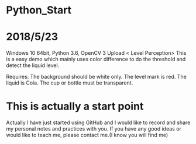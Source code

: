 # Python_Start





# 2018/5/23
Windows 10 64bit, Python 3.6, OpenCV 3
Upload < Level Perception>
This is a easy demo which mainly uses color difference to do the 
threshold and detect the liquid level.

Requires: 
The background should be white only. 
The level mark is red.
The liquid is Cola.
The cup or bottle must be transparent.


# This is actually a start point
Actually I have just started using GitHub and I would like to 
record and share my personal notes and practices with you.
If you have any good ideas or would like to teach me,
please contact me.(I know you will find me)

